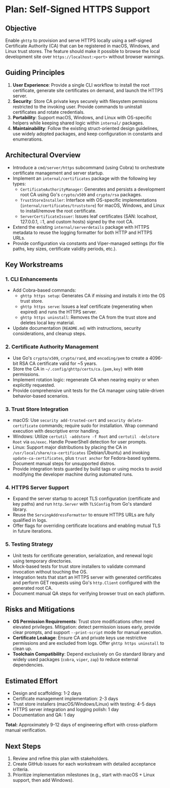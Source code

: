# Plan: Self-Signed HTTPS Support

## Objective
Enable `ghttp` to provision and serve HTTPS locally using a self-signed Certificate Authority (CA) that can be registered in macOS, Windows, and Linux trust stores. The feature should make it possible to browse the local development site over `https://localhost:<port>` without browser warnings.

## Guiding Principles
1. **User Experience**: Provide a single CLI workflow to install the root certificate, generate site certificates on demand, and launch the HTTPS server.
2. **Security**: Store CA private keys securely with filesystem permissions restricted to the invoking user. Provide commands to uninstall certificates and rotate credentials.
3. **Portability**: Support macOS, Windows, and Linux with OS-specific helpers while keeping shared logic within `internal/` packages.
4. **Maintainability**: Follow the existing struct-oriented design guidelines, use widely adopted packages, and keep configuration in constants and enumerations.

## Architectural Overview
- Introduce a `cmd/server/https` subcommand (using Cobra) to orchestrate certificate management and server startup.
- Implement an `internal/certificates` package with the following key types:
  - `CertificateAuthorityManager`: Generates and persists a development root CA using Go's `crypto/x509` and `crypto/rsa` packages.
  - `TrustStoreInstaller`: Interface with OS-specific implementations (`internal/certificates/truststore`) for macOS, Windows, and Linux to install/remove the root certificate.
  - `ServerCertificateIssuer`: Issues leaf certificates (SAN: localhost, 127.0.0.1, ::1, and custom hosts) signed by the root CA.
- Extend the existing `internal/serverdetails` package with HTTPS metadata to reuse the logging formatter for both HTTP and HTTPS URLs.
- Provide configuration via constants and Viper-managed settings (for file paths, key sizes, certificate validity periods, etc.).

## Key Workstreams
### 1. CLI Enhancements
- Add Cobra-based commands:
  - `ghttp https setup`: Generates CA if missing and installs it into the OS trust store.
  - `ghttp https serve`: Issues a leaf certificate (regenerating when expired) and runs the HTTPS server.
  - `ghttp https uninstall`: Removes the CA from the trust store and deletes local key material.
- Update documentation (`README.md`) with instructions, security considerations, and cleanup steps.

### 2. Certificate Authority Management
- Use Go's `crypto/x509`, `crypto/rand`, and `encoding/pem` to create a 4096-bit RSA CA certificate valid for ~5 years.
- Store the CA in `~/.config/ghttp/certs/ca.{pem,key}` with `0600` permissions.
- Implement rotation logic: regenerate CA when nearing expiry or when explicitly requested.
- Provide comprehensive unit tests for the CA manager using table-driven behavior-based scenarios.

### 3. Trust Store Integration
- macOS: Use `security add-trusted-cert` and `security delete-certificate` commands; require sudo for installation. Wrap command execution with descriptive error handling.
- Windows: Utilize `certutil -addstore -f Root` and `certutil -delstore Root` via `os/exec`. Handle PowerShell detection for user prompts.
- Linux: Support major distributions by placing the CA in `/usr/local/share/ca-certificates` (Debian/Ubuntu) and invoking `update-ca-certificates`, plus `trust anchor` for Fedora-based systems. Document manual steps for unsupported distros.
- Provide integration tests guarded by build tags or using mocks to avoid modifying the developer machine during automated runs.

### 4. HTTPS Server Support
- Expand the server startup to accept TLS configuration (certificate and key paths) and run `http.Server` with `TLSConfig` from Go's standard library.
- Reuse the `ServingAddressFormatter` to ensure HTTPS URLs are fully qualified in logs.
- Offer flags for overriding certificate locations and enabling mutual TLS in future iterations.

### 5. Testing Strategy
- Unit tests for certificate generation, serialization, and renewal logic using temporary directories.
- Mock-based tests for trust store installers to validate command invocation without touching the OS.
- Integration tests that start an HTTPS server with generated certificates and perform GET requests using Go's `http.Client` configured with the generated root CA.
- Document manual QA steps for verifying browser trust on each platform.

## Risks and Mitigations
- **OS Permission Requirements**: Trust store modifications often need elevated privileges. Mitigation: detect permission issues early, provide clear prompts, and support `--print-script` mode for manual execution.
- **Certificate Leakage**: Ensure CA and private keys use restrictive permissions and are excluded from logs. Offer `ghttp https uninstall` to clean up.
- **Toolchain Compatibility**: Depend exclusively on Go standard library and widely used packages (`cobra`, `viper`, `zap`) to reduce external dependencies.

## Estimated Effort
- Design and scaffolding: 1-2 days
- Certificate management implementation: 2-3 days
- Trust store installers (macOS/Windows/Linux) with testing: 4-5 days
- HTTPS server integration and logging polish: 1 day
- Documentation and QA: 1 day

**Total:** Approximately 9-12 days of engineering effort with cross-platform manual verification.

## Next Steps
1. Review and refine this plan with stakeholders.
2. Create GitHub issues for each workstream with detailed acceptance criteria.
3. Prioritize implementation milestones (e.g., start with macOS + Linux support, then add Windows).
